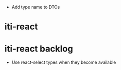 - Add type name to DTOs

# iti-react

# iti-react backlog

- Use react-select types when they become available
